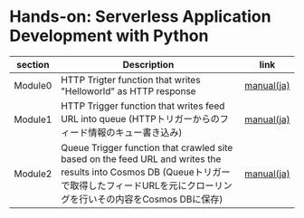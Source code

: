 # Hands-on: Serverless Application Development with Python

| section | Description | link
| ------------- | ------------- | ------------- | 
| Module0 | HTTP Trigter function that writes "Helloworld" as HTTP response | [manual(ja)](handson/module0/README_ja.md) |
| Module1 | HTTP Trigger function that writes feed URL into queue (HTTPトリガーからのフィード情報のキュー書き込み) | [manual(ja)](handson/module1/README_ja.md) |
| Module2 | Queue Trigger function that crawled site based on the feed URL and writes the results into Cosmos DB (Queueトリガーで取得したフィードURLを元にクローリングを行いその内容をCosmos DBに保存) | [manual(ja)](handson/module2/README_ja.md) |
